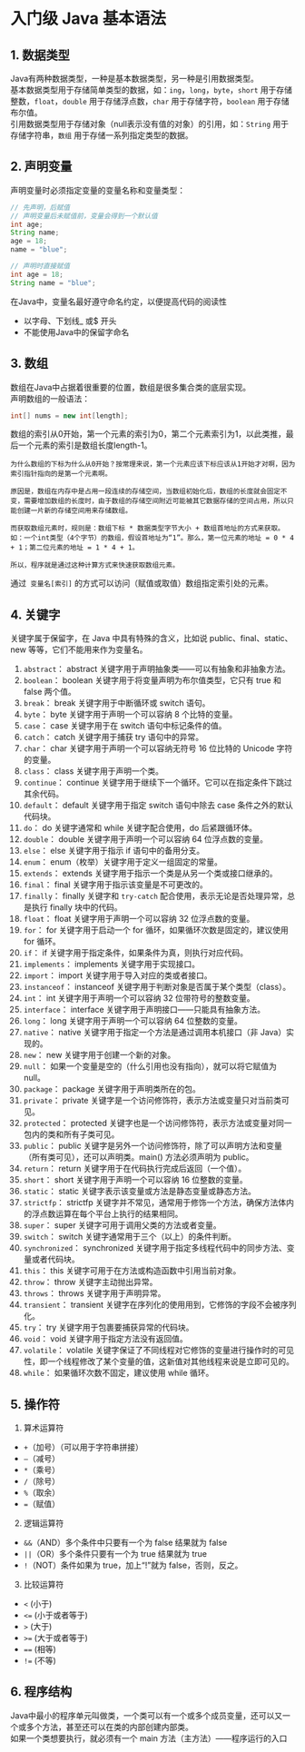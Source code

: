 # 入门级 Java 基本语法

## 1. 数据类型
Java有两种数据类型，一种是基本数据类型，另一种是引用数据类型。\
基本数据类型用于存储简单类型的数据，如：`ing`，`long`，`byte`，`short` 用于存储整数，`float`，`double` 用于存储浮点数，`char` 用于存储字符，`boolean` 用于存储布尔值。\
引用数据类型用于存储对象（null表示没有值的对象）的引用，如：`String` 用于存储字符串，`数组` 用于存储一系列指定类型的数据。

## 2. 声明变量
声明变量时必须指定变量的变量名称和变量类型：
~~~java
// 先声明，后赋值
// 声明变量后未赋值前，变量会得到一个默认值
int age;
String name;
age = 18;
name = "blue";

// 声明时直接赋值
int age = 18;
String name = "blue";
~~~
在Java中，变量名最好遵守命名约定，以便提高代码的阅读性
- 以字母、下划线_ 或$ 开头
- 不能使用Java中的保留字命名

## 3. 数组
数组在Java中占据着很重要的位置，数组是很多集合类的底层实现。\
声明数组的一般语法：
```java
int[] nums = new int[length];
```
数组的索引从0开始，第一个元素的索引为0，第二个元素索引为1，以此类推，最后一个元素的索引是数组长度length-1。
```
为什么数组的下标为什么从0开始？按常理来说，第一个元素应该下标应该从1开始才对啊，因为索引指针指向的是第一个元素啊。

原因是，数组在内存中是占用一段连续的存储空间，当数组初始化后，数组的长度就会固定不变，需要增加数组的长度时，由于数组的存储空间附近可能被其它数据存储的空间占用，所以只能创建一片新的存储空间用来存储数组。

而获取数组元素时，规则是：数组下标 * 数据类型字节大小 + 数组首地址的方式来获取。如：一个int类型（4个字节）的数组，假设首地址为“1”。那么，第一位元素的地址 = 0 * 4 + 1；第二位元素的地址 = 1 * 4 + 1。

所以，程序就是通过这种计算方式来快速获取数组元素。
```


通过` 变量名[索引]` 的方式可以访问（赋值或取值）数组指定索引处的元素。

## 4. 关键字
关键字属于保留字，在 Java 中具有特殊的含义，比如说 public、final、static、new 等等，它们不能用来作为变量名。
1. `abstract`： abstract 关键字用于声明抽象类——可以有抽象和非抽象方法。
2. `boolean`： boolean 关键字用于将变量声明为布尔值类型，它只有 true 和 false 两个值。
3. `break`： break 关键字用于中断循环或 switch 语句。
4. `byte`： byte 关键字用于声明一个可以容纳 8 个比特的变量。
5. `case`： case 关键字用于在 switch 语句中标记条件的值。
6. `catch`： catch 关键字用于捕获 try 语句中的异常。
7. `char`： char 关键字用于声明一个可以容纳无符号 16 位比特的 Unicode 字符的变量。
8. `class`： class 关键字用于声明一个类。
9. `continue`： continue 关键字用于继续下一个循环。它可以在指定条件下跳过其余代码。
10. `default`： default 关键字用于指定 switch 语句中除去 case 条件之外的默认代码块。
11. `do`： do 关键字通常和 while 关键字配合使用，do 后紧跟循环体。
12. `double`： double 关键字用于声明一个可以容纳 64 位浮点数的变量。
13. `else`： else 关键字用于指示 if 语句中的备用分支。
14. `enum`： enum（枚举）关键字用于定义一组固定的常量。
15. `extends`： extends 关键字用于指示一个类是从另一个类或接口继承的。
16. `final`： final 关键字用于指示该变量是不可更改的。
17. `finally`： finally 关键字和 `try-catch` 配合使用，表示无论是否处理异常，总是执行 finally 块中的代码。
18. `float`： float 关键字用于声明一个可以容纳 32 位浮点数的变量。
19. `for`： for 关键字用于启动一个 for 循环，如果循环次数是固定的，建议使用 for 循环。
20. `if`： if 关键字用于指定条件，如果条件为真，则执行对应代码。
21. `implements`： implements 关键字用于实现接口。
22. `import`： import 关键字用于导入对应的类或者接口。
23. `instanceof`： instanceof 关键字用于判断对象是否属于某个类型（class）。
24. `int`： int 关键字用于声明一个可以容纳 32 位带符号的整数变量。
25. `interface`： interface 关键字用于声明接口——只能具有抽象方法。
26. `long`： long 关键字用于声明一个可以容纳 64 位整数的变量。
27. `native`： native 关键字用于指定一个方法是通过调用本机接口（非 Java）实现的。
28. `new`： new 关键字用于创建一个新的对象。
29. `null`： 如果一个变量是空的（什么引用也没有指向），就可以将它赋值为 null。
30. `package`： package 关键字用于声明类所在的包。
31. `private`： private 关键字是一个访问修饰符，表示方法或变量只对当前类可见。
32. `protected`： protected 关键字也是一个访问修饰符，表示方法或变量对同一包内的类和所有子类可见。
33. `public`： public 关键字是另外一个访问修饰符，除了可以声明方法和变量（所有类可见），还可以声明类。main() 方法必须声明为 public。
34. `return`： return 关键字用于在代码执行完成后返回（一个值）。
35. `short`： short 关键字用于声明一个可以容纳 16 位整数的变量。
36. `static`： static 关键字表示该变量或方法是静态变量或静态方法。
37. `strictfp`：  strictfp 关键字并不常见，通常用于修饰一个方法，确保方法体内的浮点数运算在每个平台上执行的结果相同。
38. `super`： super 关键字可用于调用父类的方法或者变量。
39. `switch`： switch 关键字通常用于三个（以上）的条件判断。
40. `synchronized`： synchronized 关键字用于指定多线程代码中的同步方法、变量或者代码块。
41. `this`： this 关键字可用于在方法或构造函数中引用当前对象。
42. `throw`： throw 关键字主动抛出异常。
43. `throws`： throws 关键字用于声明异常。
44. `transient`： transient 关键字在序列化的使用用到，它修饰的字段不会被序列化。
45. `try`： try 关键字用于包裹要捕获异常的代码块。
46. `void`： void 关键字用于指定方法没有返回值。
47. `volatile`： volatile 关键字保证了不同线程对它修饰的变量进行操作时的可见性，即一个线程修改了某个变量的值，这新值对其他线程来说是立即可见的。
48. `while`： 如果循环次数不固定，建议使用 while 循环。

## 5. 操作符
1. 算术运算符
- `+`（加号）（可以用于字符串拼接）
- `–`（减号）
- `*`（乘号）
- `/`（除号）
- `%`（取余）
- `=`（赋值）
2. 逻辑运算符
- `&&`（AND）多个条件中只要有一个为 false 结果就为 false
- `||`（OR）多个条件只要有一个为 true 结果就为 true
- `!`（NOT）条件如果为 true，加上“!”就为 false，否则，反之。
3. 比较运算符
- `<` (小于)
- `<=` (小于或者等于)
- `>` (大于)
- `>=` (大于或者等于)
- `==` (相等)
- `!=` (不等)

## 6. 程序结构
Java中最小的程序单元叫做类，一个类可以有一个或多个成员变量，还可以又一个或多个方法，甚至还可以在类的内部创建内部类。\
如果一个类想要执行，就必须有一个 main 方法（主方法）——程序运行的入口